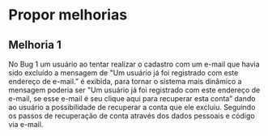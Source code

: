 # Propor melhorias

## Melhoria 1

No Bug 1 um usuário ao tentar realizar o cadastro com um e-mail que havia sido excluído a mensagem de "Um usuário já foi registrado com este endereço de e-mail.” é exibida, para tornar o sistema mais dinâmico a mensagem poderia ser "Um usuário já foi registrado com este endereço de e-mail, se esse e-mail é seu clique aqui para recuperar esta conta” dando ao usuário a possibilidade de recuperar a conta que ele excluiu. Seguindo os passos de recuperação de conta através dos dados pessoais e código via e-mail.
